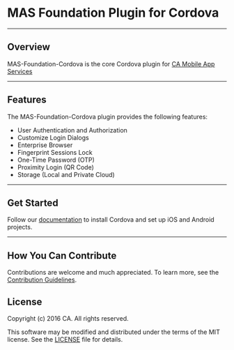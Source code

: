 # MAS Foundation Plugin for Cordova
*********************************************************

## Overview
MAS-Foundation-Cordova is the core Cordova plugin for [CA Mobile App Services](http://www.ca.com/us/developers/mas.html)
*********************************************************

## Features
The MAS-Foundation-Cordova plugin provides the following features:

* User Authentication and Authorization
* Customize Login Dialogs
* Enterprise Browser
* Fingerprint Sessions Lock
* One-Time Password (OTP)
* Proximity Login (QR Code)
* Storage (Local and Private Cloud)

*********************************************************

## Get Started
Follow our [documentation](http://mas.ca.com/docs/) to install Cordova and set up iOS and Android projects.
*********************************************************

## How You Can Contribute
Contributions are welcome and much appreciated. To learn more, see the [Contribution Guidelines](https://github.com/CAAPIM/MAS-Foundation-Cordova/blob/develop/CONTRIBUTING.md).

## License
Copyright (c) 2016 CA. All rights reserved.

This software may be modified and distributed under the terms of the MIT license. See the [LICENSE](https://github.com/CAAPIM/MAS-Foundation-Cordova/blob/develop/LICENSE) file for details.
